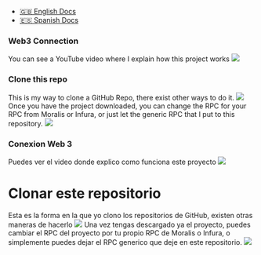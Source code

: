- [🇬🇧 English Docs](#web3-connection)
- [🇪🇸 Spanish Docs](#conexion-web-3)

### Web3 Connection
You can see a YouTube video where I explain how this project works
[![](https://i.ibb.co/3yDBnhR/Captura-de-Pantalla-2022-06-08-a-la-s-13-17-24.png)](https://www.youtube.com/watch?v=N-9oyvvd1QA)

### Clone this repo
This is my way to clone a GitHub Repo, there exist other ways to do it.
![](https://i.ibb.co/cXcQwtx/Captura-de-Pantalla-2022-06-08-a-la-s-13-05-29.png)
Once you have the project downloaded, you can change the RPC for your RPC from Moralis or Infura, or just let the generic RPC that I put to this repository.
![](https://i.ibb.co/wcsMKzq/Captura-de-Pantalla-2022-06-09-a-la-s-10-55-59.png)

### Conexion Web 3
Puedes ver el video donde explico como funciona este proyecto
[![](https://i.ibb.co/6sX4rZp/Captura-de-Pantalla-2022-06-08-a-la-s-13-16-30.png)](https://www.youtube.com/watch?v=e4Fq4MWDKAs)

# Clonar este repositorio
Esta es la forma en la que yo clono los repositorios de GitHub, existen otras maneras de hacerlo
![](https://i.ibb.co/cXcQwtx/Captura-de-Pantalla-2022-06-08-a-la-s-13-05-29.png)
Una vez tengas descargado ya el proyecto, puedes cambiar el RPC del proyecto por tu propio RPC de Moralis o Infura, o simplemente puedes dejar el RPC generico que deje en este repositorio. 
![](https://i.ibb.co/wcsMKzq/Captura-de-Pantalla-2022-06-09-a-la-s-10-55-59.png)

